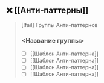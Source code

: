 ## ❌ [[Анти‐паттерны]]

> [!fail] Группы Анти-паттернов
> ### <Название группы>
>
> - [ ] [[Шаблон Анти-паттерна]]
> - [ ] [[Шаблон Анти-паттерна]]
> - [ ] [[Шаблон Анти-паттерна]]
> - [ ] [[Шаблон Анти-паттерна]]
